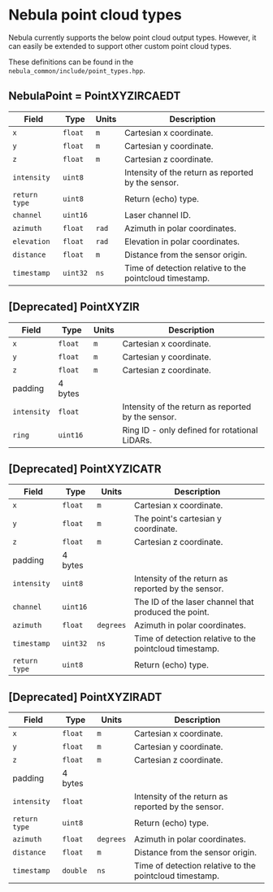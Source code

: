 # Nebula point cloud types

Nebula currently supports the below point cloud output types.
However, it can easily be extended to support other custom point cloud types.

These definitions can be found in the `nebula_common/include/point_types.hpp`.

## NebulaPoint = PointXYZIRCAEDT

| Field         | Type     | Units | Description                                             |
| ------------- | -------- | ----- | ------------------------------------------------------- |
| `x`           | `float`  | `m`   | Cartesian x coordinate.                                 |
| `y`           | `float`  | `m`   | Cartesian y coordinate.                                 |
| `z`           | `float`  | `m`   | Cartesian z coordinate.                                 |
| `intensity`   | `uint8`  |       | Intensity of the return as reported by the sensor.      |
| `return type` | `uint8`  |       | Return (echo) type.                                     |
| `channel`     | `uint16` |       | Laser channel ID.                                       |
| `azimuth`     | `float`  | `rad` | Azimuth in polar coordinates.                           |
| `elevation`   | `float`  | `rad` | Elevation in polar coordinates.                         |
| `distance`    | `float`  | `m`   | Distance from the sensor origin.                        |
| `timestamp`   | `uint32` | `ns`  | Time of detection relative to the pointcloud timestamp. |

## [Deprecated] PointXYZIR

| Field       | Type     | Units | Description                                        |
| ----------- | -------- | ----- | -------------------------------------------------- |
| `x`         | `float`  | `m`   | Cartesian x coordinate.                            |
| `y`         | `float`  | `m`   | Cartesian y coordinate.                            |
| `z`         | `float`  | `m`   | Cartesian z coordinate.                            |
| padding     | 4 bytes  |       |                                                    |
| `intensity` | `float`  |       | Intensity of the return as reported by the sensor. |
| `ring`      | `uint16` |       | Ring ID - only defined for rotational LiDARs.      |

## [Deprecated] PointXYZICATR

| Field         | Type     | Units     | Description                                             |
| ------------- | -------- | --------- | ------------------------------------------------------- |
| `x`           | `float`  | `m`       | Cartesian x coordinate.                                 |
| `y`           | `float`  | `m`       | The point's cartesian y coordinate.                     |
| `z`           | `float`  | `m`       | Cartesian z coordinate.                                 |
| padding       | 4 bytes  |           |                                                         |
| `intensity`   | `uint8`  |           | Intensity of the return as reported by the sensor.      |
| `channel`     | `uint16` |           | The ID of the laser channel that produced the point.    |
| `azimuth`     | `float`  | `degrees` | Azimuth in polar coordinates.                           |
| `timestamp`   | `uint32` | `ns`      | Time of detection relative to the pointcloud timestamp. |
| `return type` | `uint8`  |           | Return (echo) type.                                     |

## [Deprecated] PointXYZIRADT

| Field         | Type     | Units     | Description                                             |
| ------------- | -------- | --------- | ------------------------------------------------------- |
| `x`           | `float`  | `m`       | Cartesian x coordinate.                                 |
| `y`           | `float`  | `m`       | Cartesian y coordinate.                                 |
| `z`           | `float`  | `m`       | Cartesian z coordinate.                                 |
| padding       | 4 bytes  |           |                                                         |
| `intensity`   | `float`  |           | Intensity of the return as reported by the sensor.      |
| `return type` | `uint8`  |           | Return (echo) type.                                     |
| `azimuth`     | `float`  | `degrees` | Azimuth in polar coordinates.                           |
| `distance`    | `float`  | `m`       | Distance from the sensor origin.                        |
| `timestamp`   | `double` | `ns`      | Time of detection relative to the pointcloud timestamp. |
